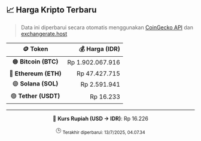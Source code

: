 

<!-- HARGA_KRIPTO -->
## 📈 Harga Kripto Terbaru

> Data ini diperbarui secara otomatis menggunakan [CoinGecko API](https://www.coingecko.com/) dan [exchangerate.host](https://exchangerate.host/)

<div align="center">

| 🪙 Token | 💰 Harga (IDR) |
|:------:|---------------:|
| 🟠 **Bitcoin (BTC)**   | Rp 1.902.067.916 |
| 🔵 **Ethereum (ETH)**  | Rp 47.427.715 |
| 🟣 **Solana (SOL)**    | Rp 2.591.941 |
| 🟢 **Tether (USDT)**   | Rp 16.233 |

---

💱 **Kurs Rupiah (USD → IDR)**: Rp 16.226

🕒 <sub>Terakhir diperbarui: 13/7/2025, 04.07.34</sub>

</div>
<!-- /HARGA_KRIPTO -->